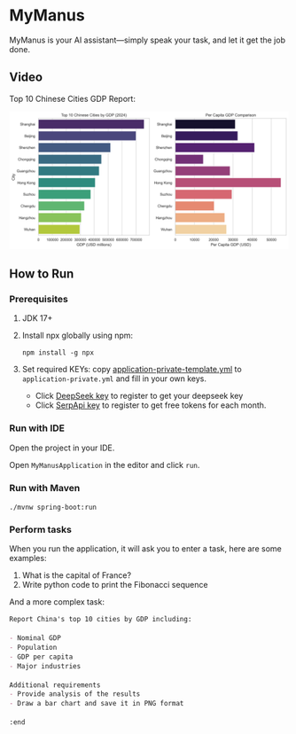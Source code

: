 # MyManus

MyManus is your AI assistant—simply speak your task, and let it get the job done.

## Video

Top 10 Chinese Cities GDP Report:

[![MyManus](docs/get-started/gdp-analysis/gdp_comparison.png)](docs/MyManus.mp4)

## How to Run

### Prerequisites

1. JDK 17+
2. Install npx globally using npm:
   ```shell
   npm install -g npx
   ```
3. Set required KEYs: copy [application-private-template.yml](src/main/resources/application-private-template.yml) 
   to `application-private.yml` and fill in your own keys.

   * Click <a href="https://platform.deepseek.com/api_keys" target="_blank">DeepSeek key</a>
      to register to get your deepseek key
   * Click <a href="https://serpapi.com/users/sign_in" target="_blank">SerpApi key</a> to register to get free
      tokens for each month.

### Run with IDE

Open the project in your IDE.

Open `MyManusApplication` in the editor and click `run`.

### Run with Maven

```shell
./mvnw spring-boot:run
```

### Perform tasks

When you run the application, it will ask you to enter a task, here are some examples:

1. What is the capital of France?
2. Write python code to print the Fibonacci sequence

And a more complex task:

```markdown
Report China's top 10 cities by GDP including:

- Nominal GDP
- Population
- GDP per capita
- Major industries

Additional requirements
- Provide analysis of the results
- Draw a bar chart and save it in PNG format

:end

```
